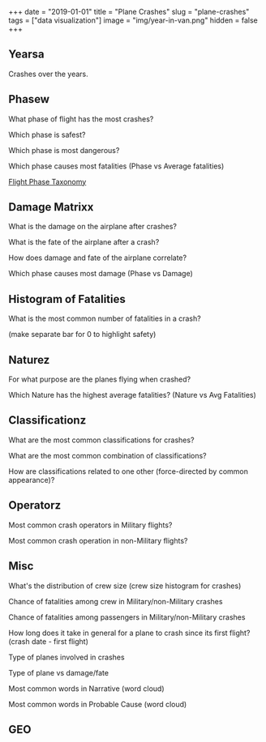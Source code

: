 +++
date = "2019-01-01"
title = "Plane Crashes"
slug = "plane-crashes"
tags = ["data visualization"]
image = "img/year-in-van.png"
hidden = false
+++

## Yearsa

Crashes over the years.

<div id="years"></div>

## Phasew

What phase of flight has the most crashes?

Which phase is safest?

Which phase is most dangerous?

Which phase causes most fatalities (Phase vs Average fatalities)

[Flight Phase Taxonomy](https://www.skybrary.aero/index.php/Flight_Phase_Taxonomy)

<div id="phase"></div>

## Damage Matrixx

What is the damage on the airplane after crashes?

What is the fate of the airplane after a crash?

How does damage and fate of the airplane correlate?

Which phase causes most damage (Phase vs Damage)

<div id="damage-matrix"></div>

## Histogram of Fatalities

What is the most common number of fatalities in a crash?

(make separate bar for 0 to highlight safety)

<div id="fat-hist"></div>

## Naturez

For what purpose are the planes flying when crashed?

Which Nature has the highest average fatalities? (Nature vs Avg Fatalities)

<div id="nature"></div>

## Classificationz

What are the most common classifications for crashes?

What are the most common combination of classifications?

How are classifications related to one other (force-directed by common appearance)?

## Operatorz

Most common crash operators in Military flights?

Most common crash operation in non-Military flights?

## Misc

What's the distribution of crew size (crew size histogram for crashes)

Chance of fatalities among crew in Military/non-Military crashes

Chance of fatalities among passengers in Military/non-Military crashes

How long does it take in general for a plane to crash since its first flight? (crash date - first flight)

Type of planes involved in crashes

Type of plane vs damage/fate

Most common words in Narrative (word cloud)

Most common words in Probable Cause (word cloud)

## GEO

<script src="http://localhost:9001/bundle.js"></script>
<!-- <script src="bundle.js"></script> -->
